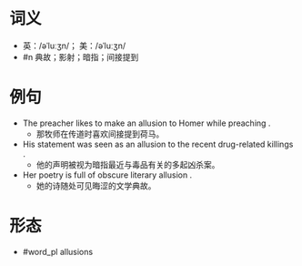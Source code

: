 # 词义
- 英：/əˈluːʒn/； 美：/əˈluːʒn/
- #n 典故；影射；暗指；间接提到
# 例句
- The preacher likes to make an allusion to Homer while preaching .
	- 那牧师在传道时喜欢间接提到荷马。
- His statement was seen as an allusion to the recent drug-related killings .
	- 他的声明被视为暗指最近与毒品有关的多起凶杀案。
- Her poetry is full of obscure literary allusion .
	- 她的诗随处可见晦涩的文学典故。
# 形态
- #word_pl allusions
